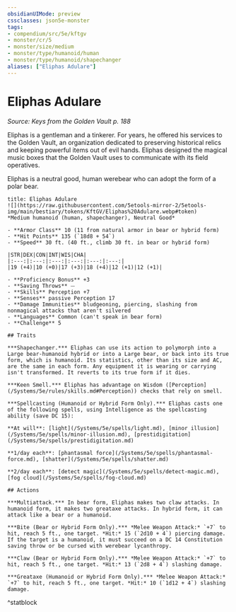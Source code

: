 ```yaml
---
obsidianUIMode: preview
cssclasses: json5e-monster
tags:
- compendium/src/5e/kftgv
- monster/cr/5
- monster/size/medium
- monster/type/humanoid/human
- monster/type/humanoid/shapechanger
aliases: ["Eliphas Adulare"]
---
```

# Eliphas Adulare
*Source: Keys from the Golden Vault p. 188*  

Eliphas is a gentleman and a tinkerer. For years, he offered his services to the Golden Vault, an organization dedicated to preserving historical relics and keeping powerful items out of evil hands. Eliphas designed the magical music boxes that the Golden Vault uses to communicate with its field operatives.

Eliphas is a neutral good, human werebear who can adopt the form of a polar bear.

```ad-statblock
title: Eliphas Adulare
![](https://raw.githubusercontent.com/5etools-mirror-2/5etools-img/main/bestiary/tokens/KftGV/Eliphas%20Adulare.webp#token)
*Medium humanoid (human, shapechanger), Neutral Good*

- **Armor Class** 10 (11 from natural armor in bear or hybrid form)
- **Hit Points** 135 (`18d8 + 54`)
- **Speed** 30 ft. (40 ft., climb 30 ft. in bear or hybrid form)

|STR|DEX|CON|INT|WIS|CHA|
|:---:|:---:|:---:|:---:|:---:|:---:|
|19 (+4)|10 (+0)|17 (+3)|18 (+4)|12 (+1)|12 (+1)|

- **Proficiency Bonus** +3
- **Saving Throws** ⏤
- **Skills** Perception +7
- **Senses** passive Perception 17
- **Damage Immunities** bludgeoning, piercing, slashing from nonmagical attacks that aren't silvered
- **Languages** Common (can't speak in bear form)
- **Challenge** 5

## Traits

***Shapechanger.*** Eliphas can use its action to polymorph into a Large bear-humanoid hybrid or into a Large bear, or back into its true form, which is humanoid. Its statistics, other than its size and AC, are the same in each form. Any equipment it is wearing or carrying isn't transformed. It reverts to its true form if it dies.

***Keen Smell.*** Eliphas has advantage on Wisdom ([Perception](/Systems/5e/rules/skills.md#Perception)) checks that rely on smell.

***Spellcasting (Humanoid or Hybrid Form Only).*** Eliphas casts one of the following spells, using Intelligence as the spellcasting ability (save DC 15):

**At will**: [light](/Systems/5e/spells/light.md), [minor illusion](/Systems/5e/spells/minor-illusion.md), [prestidigitation](/Systems/5e/spells/prestidigitation.md)

**1/day each**: [phantasmal force](/Systems/5e/spells/phantasmal-force.md), [shatter](/Systems/5e/spells/shatter.md)

**2/day each**: [detect magic](/Systems/5e/spells/detect-magic.md), [fog cloud](/Systems/5e/spells/fog-cloud.md)

## Actions

***Multiattack.*** In bear form, Eliphas makes two claw attacks. In humanoid form, it makes two greataxe attacks. In hybrid form, it can attack like a bear or a humanoid.

***Bite (Bear or Hybrid Form Only).*** *Melee Weapon Attack:* `+7` to hit, reach 5 ft., one target. *Hit:* 15 (`2d10 + 4`) piercing damage. If the target is a humanoid, it must succeed on a DC 14 Constitution saving throw or be cursed with werebear lycanthropy.

***Claw (Bear or Hybrid Form Only).*** *Melee Weapon Attack:* `+7` to hit, reach 5 ft., one target. *Hit:* 13 (`2d8 + 4`) slashing damage.

***Greataxe (Humanoid or Hybrid Form Only).*** *Melee Weapon Attack:* `+7` to hit, reach 5 ft., one target. *Hit:* 10 (`1d12 + 4`) slashing damage.
```
^statblock
